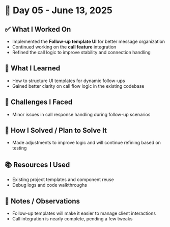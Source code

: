 # 📅 Day 05 - June 13, 2025

## ✅ What I Worked On
- Implemented the **Follow-up template UI** for better message organization
- Continued working on the **call feature** integration
- Refined the call logic to improve stability and connection handling

## 🧠 What I Learned
- How to structure UI templates for dynamic follow-ups
- Gained better clarity on call flow logic in the existing codebase

## 🧩 Challenges I Faced
- Minor issues in call response handling during follow-up scenarios

## 🔧 How I Solved / Plan to Solve It
- Made adjustments to improve logic and will continue refining based on testing

## 📚 Resources I Used
- Existing project templates and component reuse
- Debug logs and code walkthroughs

## 💬 Notes / Observations
- Follow-up templates will make it easier to manage client interactions
- Call integration is nearly complete, pending a few tweaks
